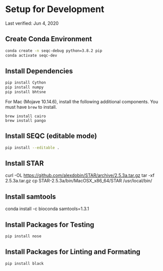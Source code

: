 # Setup for Development

Last verified: Jun 4, 2020

## Create Conda Environment

```bash
conda create -n seqc-debug python=3.8.2 pip
conda activate seqc-dev
```

## Install Dependencies

```bash
pip install Cython
pip install numpy
pip install bhtsne
```

For Mac (Mojave 10.14.6), install the following additional components. You must have `brew` to install.

```
brew install cairo
brew install pango
```

## Install SEQC (editable mode)

```bash
pip install --editable .
```

## Install STAR

curl -OL https://github.com/alexdobin/STAR/archive/2.5.3a.tar.gz
tar -xf 2.5.3a.tar.gz
cp STAR-2.5.3a/bin/MacOSX_x86_64/STAR /usr/local/bin/

## Install samtools

conda install -c bioconda samtools=1.3.1

## Install Packages for Testing

```bash
pip install nose
```

## Install Packages for Linting and Formating

```bash
pip install black
```
